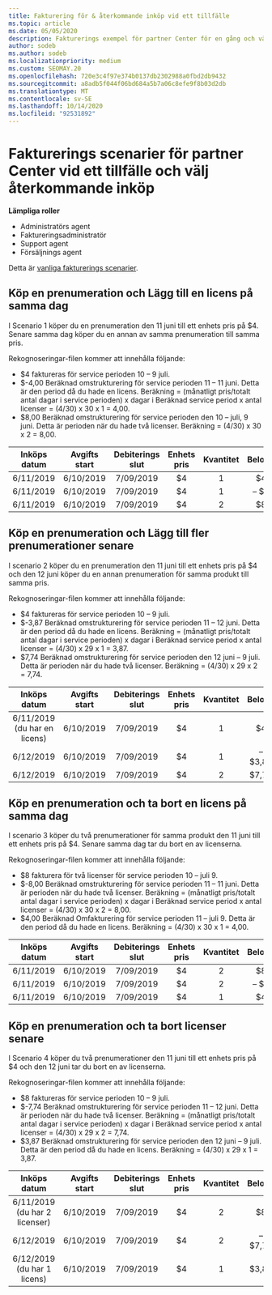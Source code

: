 ```yaml
---
title: Fakturering för & återkommande inköp vid ett tillfälle
ms.topic: article
ms.date: 05/05/2020
description: Fakturerings exempel för partner Center för en gång och väljer återkommande inköp – när du köper prenumerationer lägger du till fler prenumerationer, lägger till eller tar bort licenser.
author: sodeb
ms.author: sodeb
ms.localizationpriority: medium
ms.custom: SEOMAY.20
ms.openlocfilehash: 720e3c4f97e374b0137db2302988a0fbd2db9432
ms.sourcegitcommit: a8adb5f044f06bd684a5b7a06c8efe9f8b03d2db
ms.translationtype: MT
ms.contentlocale: sv-SE
ms.lasthandoff: 10/14/2020
ms.locfileid: "92531892"
---
```

# <a name="partner-center-billing-scenarios-for-one-time-and-select-recurring-purchases"></a>Fakturerings scenarier för partner Center vid ett tillfälle och välj återkommande inköp

**Lämpliga roller**

- Administratörs agent
- Faktureringsadministratör
- Support agent
- Försäljnings agent

Detta är [vanliga fakturerings scenarier](common-billing-scenarios.md). 

## <a name="purchase-a-subscription-and-add-a-license-on-the-same-day"></a>Köp en prenumeration och Lägg till en licens på samma dag

I Scenario 1 köper du en prenumeration den 11 juni till ett enhets pris på $4. Senare samma dag köper du en annan av samma prenumeration till samma pris.

Rekognoseringar-filen kommer att innehålla följande:

- $4 faktureras för service perioden 10 – 9 juli.
- $-4,00 Beräknad omstrukturering för service perioden 11 – 11 juni. Detta är den period då du hade en licens. Beräkning = (månatligt pris/totalt antal dagar i service perioden) x dagar i Beräknad service period x antal licenser = (4/30) x 30 x 1 = 4,00.
- $8,00 Beräknad omstrukturering för service perioden den 10 – juli, 9 juni. Detta är perioden när du hade två licenser. Beräkning = (4/30) x 30 x 2 = 8,00.

|**Inköps datum**   |**Avgifts start** |**Debiterings slut**  |**Enhets pris**  |**Kvantitet**  |**Belopp** |**Kostnadstyp** |
|:------:|:------:|:------:|:------:|:------:|:------:|:-----:|
|6/11/2019      |6/10/2019   |7/09/2019         |$4                |1                 |$4            |Ny         |
|6/11/2019     | 6/10/2019    |7/09/2019        |$4        |1        | – $4       |addQuantity           |
|6/11/2019     | 6/10/2019    |7/09/2019        |$4        | 2      |$8         |addQuantity           |

## <a name="purchase-a-subscription-and-add-more-subscriptions-later"></a>Köp en prenumeration och Lägg till fler prenumerationer senare

I scenario 2 köper du en prenumeration den 11 juni till ett enhets pris på $4 och den 12 juni köper du en annan prenumeration för samma produkt till samma pris.

Rekognoseringar-filen kommer att innehålla följande:

- $4 faktureras för service perioden 10 – 9 juli.
- $-3,87 Beräknad omstrukturering för service perioden 11 – 12 juni. Detta är den period då du hade en licens. Beräkning = (månatligt pris/totalt antal dagar i service perioden) x dagar i Beräknad service period x antal licenser = (4/30) x 29 x 1 = 3,87.
- $7,74 Beräknad omstrukturering för service perioden den 12 juni – 9 juli. Detta är perioden när du hade två licenser. Beräkning = (4/30) x 29 x 2 = 7,74.

|**Inköps datum**   |**Avgifts start** |**Debiterings slut**  |**Enhets pris**  |**Kvantitet**  |**Belopp** |**Kostnadstyp** |
|:------:|:------:|:------:|:------:|:------:|:------:|:-----:|
|6/11/2019 (du har en licens)     |6/10/2019   |7/09/2019         |$4         |1        |$4            |Ny         |
|6/12/2019     | 6/10/2019    |7/09/2019        |$4        |1        | – $3,87       |addQuantity           |
|6/12/2019     | 6/10/2019    |7/09/2019        |$4        | 2      |$7,74       |addQuantity           |

## <a name="purchase-a-subscription-and-remove-a-license-on-the-same-day"></a>Köp en prenumeration och ta bort en licens på samma dag

I scenario 3 köper du två prenumerationer för samma produkt den 11 juni till ett enhets pris på $4. Senare samma dag tar du bort en av licenserna.  

Rekognoseringar-filen kommer att innehålla följande:

- $8 fakturera för två licenser för service perioden 10 – juli 9.
- $-8,00 Beräknad omstrukturering för service perioden 11 – 11 juni. Detta är perioden när du hade två licenser. Beräkning = (månatligt pris/totalt antal dagar i service perioden) x dagar i Beräknad service period x antal licenser = (4/30) x 30 x 2 = 8,00.
- $4,00 Beräknad Omfakturering för service perioden 11 – juli 9. Detta är den period då du hade en licens. Beräkning = (4/30) x 30 x 1 = 4,00.

|**Inköps datum**   |**Avgifts start** |**Debiterings slut**  |**Enhets pris**  |**Kvantitet**  |**Belopp** |**Kostnadstyp** |
|:------:|:------:|:------:|:------:|:------:|:------:|:-----:|
|6/11/2019      |6/10/2019   |7/09/2019         |$4                |2                 |$8            |Ny         |
|6/11/2019     | 6/10/2019    |7/09/2019        |$4        |2        | – $8       |removeQuantity           |
|6/11/2019     | 6/10/2019    |7/09/2019        |$4        | 1      |$4         |removeQuantity           |

## <a name="purchase-a-subscription-and-remove-licenses-later"></a>Köp en prenumeration och ta bort licenser senare

I Scenario 4 köper du två prenumerationer den 11 juni till ett enhets pris på $4 och den 12 juni tar du bort en av licenserna.

Rekognoseringar-filen kommer att innehålla följande:

- $8 faktureras för service perioden 10 – 9 juli.
- $-7,74 Beräknad omstrukturering för service perioden 11 – 12 juni. Detta är perioden när du hade två licenser. Beräkning = (månatligt pris/totalt antal dagar i service perioden) x dagar i Beräknad service period x antal licenser = (4/30) x 29 x 2 = 7,74.
- $3,87 Beräknad omstrukturering för service perioden den 12 juni – 9 juli. Detta är den period då du hade en licens. Beräkning = (4/30) x 29 x 1 = 3,87.

|**Inköps datum**   |**Avgifts start** |**Debiterings slut**  |**Enhets pris**  |**Kvantitet**  |**Belopp** |**Kostnadstyp** |
|:------:|:------:|:------:|:------:|:------:|:------:|:-----:|
|6/11/2019 (du har 2 licenser)     |6/10/2019   |7/09/2019         |$4         |2        |$8       |Ny       |
|6/12/2019     | 6/10/2019    |7/09/2019        |$4        |2        | – $7,74       |removeQuantity           |
|6/12/2019 (du har 1 licens)    | 6/10/2019    |7/09/2019   |$4    |1      |$3,87    |removeQuantity |
